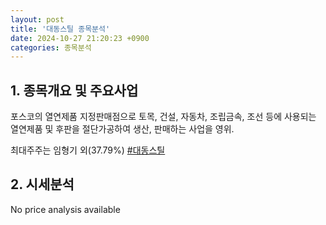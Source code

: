 ```yaml
---
layout: post
title: '대동스틸 종목분석'
date: 2024-10-27 21:20:23 +0900
categories: 종목분석
---
```


## 1. 종목개요 및 주요사업

포스코의 열연제품 지정판매점으로 토목, 건설, 자동차, 조립금속, 조선 등에 사용되는 열연제품 및 후판을 절단가공하여 생산, 판매하는 사업을 영위. 

최대주주는 임형기 외(37.79%)
[#대동스틸](#)

## 2. 시세분석

No price analysis available
